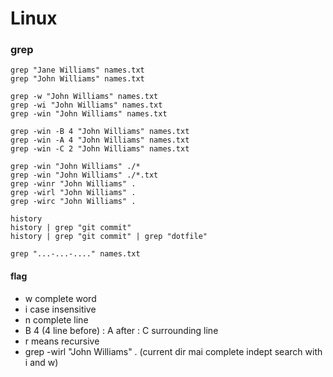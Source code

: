 # Linux

### grep
```
grep "Jane Williams" names.txt
grep "John Williams" names.txt

grep -w "John Williams" names.txt 
grep -wi "John Williams" names.txt 
grep -win "John Williams" names.txt

grep -win -B 4 "John Williams" names.txt
grep -win -A 4 "John Williams" names.txt
grep -win -C 2 "John Williams" names.txt

grep -win "John Williams" ./*
grep -win "John Williams" ./*.txt
grep -winr "John Williams" .
grep -wirl "John Williams" .
grep -wirc "John Williams" .

history
history | grep "git commit"
history | grep "git commit" | grep "dotfile"

grep "...-...-...." names.txt
```

#### flag
- w complete word
- i case insensitive
- n complete line
- B 4 (4 line before) : A after : C surrounding line
- r means recursive
- grep -wirl "John Williams" . (current dir mai complete indept search with i and w)
